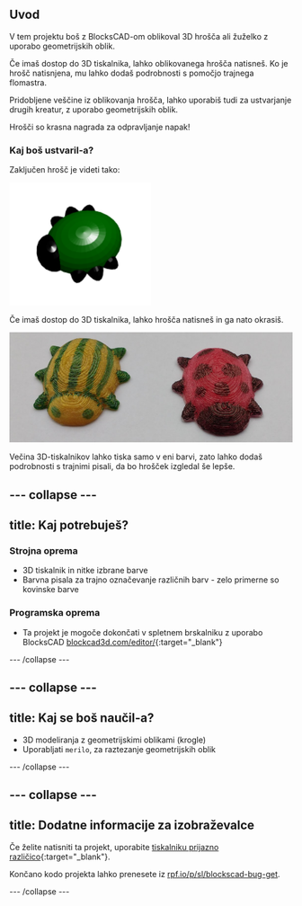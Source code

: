 ## Uvod

V tem projektu boš z BlocksCAD-om oblikoval 3D hrošča ali žuželko z uporabo geometrijskih oblik.

Če imaš dostop do 3D tiskalnika, lahko oblikovanega hrošča natisneš. Ko je hrošč natisnjena, mu lahko dodaš podrobnosti s pomočjo trajnega flomastra.

Pridobljene veščine iz oblikovanja hrošča, lahko uporabiš tudi za ustvarjanje drugih kreatur, z uporabo geometrijskih oblik.

Hrošči so krasna nagrada za odpravljanje napak!

### Kaj boš ustvaril-a?

Zaključen hrošč je videti tako:

![posnetek zaslona](images/bug-complete.png)

Če imaš dostop do 3D tiskalnika, lahko hrošča natisneš in ga nato okrasiš.

![Dokončan projekt](images/bug-showcase.png)

Večina 3D-tiskalnikov lahko tiska samo v eni barvi, zato lahko dodaš podrobnosti s trajnimi pisali, da bo hrošček izgledal še lepše.

--- collapse ---
---
title: Kaj potrebuješ? 
---

### Strojna oprema

+ 3D tiskalnik in nitke izbrane barve
+ Barvna pisala za trajno označevanje različnih barv  - zelo primerne so kovinske barve

### Programska oprema

+ Ta projekt je mogoče dokončati v spletnem brskalniku z uporabo BlocksCAD [blockcad3d.com/editor/](https://www.blockscad3d.com/editor){:target="_blank"}

--- /collapse ---

--- collapse ---
---
title: Kaj se boš naučil-a?
---

+ 3D modeliranja z geometrijskimi oblikami (krogle)
+ Uporabljati `merilo`, za raztezanje geometrijskih oblik

--- /collapse ---

--- collapse ---
---
title: Dodatne informacije za izobraževalce
---

Če želite natisniti ta projekt, uporabite [tiskalniku prijazno različico](https://projects.raspberrypi.org/sl-SI/projects/blockscad-bug/print){:target="_blank"}.

Končano kodo projekta lahko prenesete iz [rpf.io/p/sl/blockscad-bug-get](http://rpf.io/p/sl-SI/blockscad-bug-get).

--- /collapse ---
